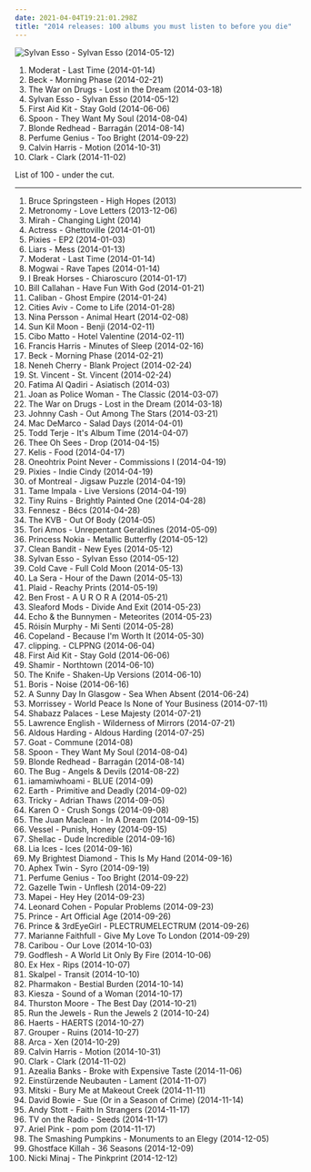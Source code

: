 ```yaml
---
date: 2021-04-04T19:21:01.298Z
title: "2014 releases: 100 albums you must listen to before you die"
---
```

![Sylvan Esso - Sylvan Esso (2014-05-12)](http://coverartarchive.org/release/77fe735b-a0ce-4f69-8825-866795db205a/10503497516-500.jpg "Sylvan Esso - Sylvan Esso (2014-05-12)")
<ol class="albums">
<li data-cover="https://img.discogs.com/VBKPDsM-x6f3c6ppWBSSXvoA2M8=/fit-in/600x600/filters:strip_icc():format(jpeg):mode_rgb():quality(90)/discogs-images/R-5293444-1389972423-8353.jpeg.jpg" data-tags="2014 releases" role="button">Moderat - Last Time (2014-01-14)</li>
<li data-cover="http://coverartarchive.org/release/621999be-7041-4394-8719-ca1bdebaac96/7042111016-500.jpg" data-tags="10s, alternative, alternative rock, folk rock, chamber folk" role="button">Beck - Morning Phase (2014-02-21)</li>
<li data-cover="http://coverartarchive.org/release/c38765cc-bafe-48ff-9a78-26f6d816a46b/6695925091-500.jpg" data-tags="indie rock, rock" role="button">The War on Drugs - Lost in the Dream (2014-03-18)</li>
<li data-cover="http://coverartarchive.org/release/77fe735b-a0ce-4f69-8825-866795db205a/10503497516-500.jpg" data-tags="electronic, electropop, indie, alternative, experimental, indie pop, folktronica, 2010s, 2014 releases" role="button">Sylvan Esso - Sylvan Esso (2014-05-12)</li>
<li data-cover="http://coverartarchive.org/release/36b69931-add2-4409-8d7a-939f277223f2/7183720847-500.jpg" data-tags="folk" role="button">First Aid Kit - Stay Gold (2014-06-06)</li>
<li data-cover="http://coverartarchive.org/release/4505fda5-80a6-4e0d-b0ac-129c11b4ba2f/7931527979-500.jpg" data-tags="indie rock, 10s, 2014: albums" role="button">Spoon - They Want My Soul (2014-08-04)</li>
<li data-cover="https://img.discogs.com/gRK9qXxMhL4A8iR9BH6UhZ0qAds=/fit-in/494x500/filters:strip_icc():format(jpeg):mode_rgb():quality(90)/discogs-images/R-5951182-1447146079-7615.jpeg.jpg" data-tags="2014 releases, 2014: albums" role="button">Blonde Redhead - Barragán (2014-08-14)</li>
<li data-cover="http://coverartarchive.org/release/b152df81-9311-4f9e-9eb6-659ade6a8c06/8512126596-500.jpg" data-tags="ambient, experimental, chamber pop, art pop" role="button">Perfume Genius - Too Bright (2014-09-22)</li>
<li data-cover="http://coverartarchive.org/release/5079e05d-49ab-4d3e-92ae-781fcf5d3844/12571214745-500.jpg" data-tags="electronic, dance, electro house" role="button">Calvin Harris - Motion (2014-10-31)</li>
<li data-cover="http://coverartarchive.org/release/8a55e429-add3-4534-b4e9-2f2cf6b65fa6/8298536924-500.jpg" data-tags="2014 releases, electronic" role="button">Clark - Clark (2014-11-02)</li>
</ol>
List of 100 - under the cut.
<!-- more -->

_________________

<ol class="albums">
<li data-cover="http://coverartarchive.org/release/a5cb4f4b-5894-49b8-ba46-a609837a40c0/23944207830-500.jpg" data-tags="rock" role="button">
Bruce Springsteen - High Hopes (2013)
</li>
<li data-cover="http://coverartarchive.org/release/5adeb0cd-f15c-447c-82a4-2d6fb5279436/6728311268-500.jpg" data-tags="indie pop, british" role="button">
Metronomy - Love Letters (2013-12-06)
</li>
<li data-cover="http://coverartarchive.org/release/1d5fb8e8-c643-40da-8239-d044f0caeb59/7031540674-500.jpg" data-tags="singer-songwriter, 2014 releases" role="button">
Mirah - Changing Light (2014)
</li>
<li data-cover="http://coverartarchive.org/release/517341f6-7289-4817-be47-a81eea4d54f1/6401015519-500.jpg" data-tags="idm, electronic, ninja tune, vaporwave" role="button">
Actress - Ghettoville (2014-01-01)
</li>
<li data-cover="http://coverartarchive.org/release/7526e657-e95e-4e70-979f-a18a46dd3a2a/6123017948-500.jpg" data-tags="alternative rock" role="button">
Pixies - EP2 (2014-01-03)
</li>
<li data-cover="http://coverartarchive.org/release/22128027-088f-4739-968f-6377df8576ed/6346283995-500.jpg" data-tags="no rave, death rave" role="button">
Liars - Mess (2014-01-13)
</li>
<li data-cover="https://img.discogs.com/VBKPDsM-x6f3c6ppWBSSXvoA2M8=/fit-in/600x600/filters:strip_icc():format(jpeg):mode_rgb():quality(90)/discogs-images/R-5293444-1389972423-8353.jpeg.jpg" data-tags="2014 releases" role="button">
Moderat - Last Time (2014-01-14)
</li>
<li data-cover="http://coverartarchive.org/release/eac0fab9-d4d3-452a-a90e-12648c291187/8379301227-500.jpg" data-tags="post-rock" role="button">
Mogwai - Rave Tapes (2014-01-14)
</li>
<li data-cover="http://coverartarchive.org/release/eefd0eb3-f722-4fff-9b9e-ac62b223f50b/6416333253-500.jpg" data-tags="shoegaze" role="button">
I Break Horses - Chiaroscuro (2014-01-17)
</li>
<li data-cover="http://coverartarchive.org/release/3e326848-3654-4214-bd0b-8a84ad0e7014/6307702821-500.jpg" data-tags="summer, 2014 releases, merkliste" role="button">
Bill Callahan - Have Fun With God (2014-01-21)
</li>
<li data-cover="http://coverartarchive.org/release/20bd3653-2831-4e9b-aa0d-197430c68774/8461691901-500.jpg" data-tags="metalcore" role="button">
Caliban - Ghost Empire (2014-01-24)
</li>
<li data-cover="http://coverartarchive.org/release/7864abfe-4d98-4d15-882e-463bc3521625/6425043889-500.jpg" data-tags="hip-hop, electronic, experimental" role="button">
Cities Aviv - Come to Life (2014-01-28)
</li>
<li data-cover="http://coverartarchive.org/release/d29c7582-e3b6-4adb-8401-f786da70fd8c/22435492731-500.jpg" data-tags="lojinx" role="button">
Nina Persson - Animal Heart (2014-02-08)
</li>
<li data-cover="http://coverartarchive.org/release/b5d5a923-0adc-47d4-847a-421cbe5823dc/6430174126-500.jpg" data-tags="singer-songwriter, folk" role="button">
Sun Kil Moon - Benji (2014-02-11)
</li>
<li data-cover="http://coverartarchive.org/release/91a5cca0-5169-4a9f-aa6a-a86050cebcb0/6539612949-500.jpg" data-tags="trip-hop, 2014: albums" role="button">
Cibo Matto - Hotel Valentine (2014-02-11)
</li>
<li data-cover="http://coverartarchive.org/release/00bf5f77-93e0-4989-8e51-040e0081aa9d/6779679590-500.jpg" data-tags="2014: albums" role="button">
Francis Harris - Minutes of Sleep (2014-02-16)
</li>
<li data-cover="http://coverartarchive.org/release/621999be-7041-4394-8719-ca1bdebaac96/7042111016-500.jpg" data-tags="10s, alternative, alternative rock, folk rock, chamber folk" role="button">
Beck - Morning Phase (2014-02-21)
</li>
<li data-cover="https://img.discogs.com/trcxVjpa0sEbVxxktgo9GXrviT8=/fit-in/150x148/filters:strip_icc():format(jpeg):mode_rgb():quality(90)/discogs-images/R-5445324-1393537285-8234.jpeg.jpg" data-tags="trip-hop, soul pop, 2014 releases, 2014: albums" role="button">
Neneh Cherry - Blank Project (2014-02-24)
</li>
<li data-cover="https://via.placeholder.com/450" data-tags="art pop" role="button">
St. Vincent - St. Vincent (2014-02-24)
</li>
<li data-cover="http://coverartarchive.org/release/11ad71bc-b99f-49b4-8ca8-4dc371d9472b/7177942573-500.jpg" data-tags="electronic" role="button">
Fatima Al Qadiri - Asiatisch (2014-03)
</li>
<li data-cover="http://coverartarchive.org/release/b391fdfa-53f7-40ad-993a-69166e24d632/6700793335-500.jpg" data-tags="indie rock" role="button">
Joan as Police Woman - The Classic (2014-03-07)
</li>
<li data-cover="http://coverartarchive.org/release/c38765cc-bafe-48ff-9a78-26f6d816a46b/6695925091-500.jpg" data-tags="indie rock, rock" role="button">
The War on Drugs - Lost in the Dream (2014-03-18)
</li>
<li data-cover="http://coverartarchive.org/release/689dfbbf-3182-46eb-b8cf-fbb01ad16d28/6954877480-500.jpg" data-tags="country, 80s, cash, 10s, johnny cash, 2014 releases, my gang 14" role="button">
Johnny Cash - Out Among The Stars (2014-03-21)
</li>
<li data-cover="http://coverartarchive.org/release/7e535de9-a3b3-423e-8edf-c200e8713c77/7135267762-500.jpg" data-tags="indie rock, jangle pop, indie" role="button">
Mac DeMarco - Salad Days (2014-04-01)
</li>
<li data-cover="http://coverartarchive.org/release/3dff8396-82b1-4a35-93a9-77ad34a994a9/17214960042-500.jpg" data-tags="electronic" role="button">
Todd Terje - It's Album Time (2014-04-07)
</li>
<li data-cover="http://coverartarchive.org/release/487e1eca-c10b-4a44-ace9-817f9e8e433a/7069468136-500.jpg" data-tags="garage rock" role="button">
Thee Oh Sees - Drop (2014-04-15)
</li>
<li data-cover="https://img.discogs.com/wsEV4SOxtXNECWsELroDaO2McXo=/fit-in/600x527/filters:strip_icc():format(jpeg):mode_rgb():quality(90)/discogs-images/R-5663914-1399901091-8370.jpeg.jpg" data-tags="soul, funk" role="button">
Kelis - Food (2014-04-17)
</li>
<li data-cover="http://coverartarchive.org/release/96f5018e-1fd9-4f97-b0b8-46ef6418179e/7342194091-500.jpg" data-tags="ambient, sampling" role="button">
Oneohtrix Point Never - Commissions I (2014-04-19)
</li>
<li data-cover="https://img.discogs.com/HV6gFeV1XTyhB9zLa6wfyWVJgbA=/fit-in/600x536/filters:strip_icc():format(jpeg):mode_rgb():quality(90)/discogs-images/R-5645398-1461367209-6298.jpeg.jpg" data-tags="rock, alternative rock" role="button">
Pixies - Indie Cindy (2014-04-19)
</li>
<li data-cover="https://img.discogs.com/nOMjXwEyV8ek05T7MkwKGPovkbg=/fit-in/500x500/filters:strip_icc():format(jpeg):mode_rgb():quality(90)/discogs-images/R-5611236-1397947932-2793.jpeg.jpg" data-tags="2014 releases, record store day 2014" role="button">
of Montreal - Jigsaw Puzzle (2014-04-19)
</li>
<li data-cover="https://img.discogs.com/t1S3nLmvqlFXxCMIgtgWinpbKAI=/fit-in/600x600/filters:strip_icc():format(jpeg):mode_rgb():quality(90)/discogs-images/R-13580393-1556892213-5749.png.jpg" data-tags="neo-psychedelia" role="button">
Tame Impala - Live Versions (2014-04-19)
</li>
<li data-cover="http://coverartarchive.org/release/65c21001-be3c-48a2-b39a-82c46a7ba009/7785100763-500.jpg" data-tags="folk, singer-songwriter, 2014 releases" role="button">
Tiny Ruins - Brightly Painted One (2014-04-28)
</li>
<li data-cover="http://coverartarchive.org/release/3b98ce05-db97-4a5c-b3db-586c6f2b458a/21582207534-500.jpg" data-tags="glitch" role="button">
Fennesz - Bécs (2014-04-28)
</li>
<li data-cover="http://coverartarchive.org/release/7dfefa95-0c2b-486d-a87d-52e0b84bb5cb/7906098911-500.jpg" data-tags="2014 releases, a records" role="button">
The KVB - Out Of Body (2014-05)
</li>
<li data-cover="http://coverartarchive.org/release/fcd44a2b-3e3f-4e7f-8af2-e553fa6a603f/7296590031-500.jpg" data-tags="alternative pop" role="button">
Tori Amos - Unrepentant Geraldines (2014-05-09)
</li>
<li data-cover="http://coverartarchive.org/release/a0575c61-6651-4ed3-9760-2478a4ebb791/8949933545-500.jpg" data-tags="hip-hop, electronic, rap, urban, 2014: albums" role="button">
Princess Nokia - Metallic Butterfly (2014-05-12)
</li>
<li data-cover="http://coverartarchive.org/release/8c976f66-b784-4e09-be74-455f150a8082/7586223644-500.jpg" data-tags="house, classical crossover, electronic" role="button">
Clean Bandit - New Eyes (2014-05-12)
</li>
<li data-cover="http://coverartarchive.org/release/77fe735b-a0ce-4f69-8825-866795db205a/10503497516-500.jpg" data-tags="electronic, electropop, indie, alternative, experimental, indie pop, folktronica, 2010s, 2014 releases" role="button">
Sylvan Esso - Sylvan Esso (2014-05-12)
</li>
<li data-cover="http://coverartarchive.org/release/32f18e91-92ac-4ca8-9b92-a9f2142f7519/9440420310-500.jpg" data-tags="2014: albums" role="button">
Cold Cave - Full Cold Moon (2014-05-13)
</li>
<li data-cover="http://coverartarchive.org/release/5d31d60d-19d9-408e-b340-3eee25953d9f/7206903702-500.jpg" data-tags="indie pop" role="button">
La Sera - Hour of the Dawn (2014-05-13)
</li>
<li data-cover="http://coverartarchive.org/release/c3fbe6ae-a377-4d48-b9e6-34b8d8719734/7868322727-500.jpg" data-tags="idm" role="button">
Plaid - Reachy Prints (2014-05-19)
</li>
<li data-cover="http://coverartarchive.org/release/84ddaa78-a391-45ca-b4e0-ee022eac2cf7/9272750330-500.jpg" data-tags="experimental, drone" role="button">
Ben Frost - A U R O R A (2014-05-21)
</li>
<li data-cover="http://coverartarchive.org/release/3b8f2b17-4e04-46e3-aa57-19be9b9f7e4e/7532759610-500.jpg" data-tags="indie rock, post-punk, energetic, angry, irreverent, fierce, aggressive, confrontational, freewheeling, provocative, snide, raucous, flowing, vulgar, rebellious, word play, rollicking, witty, cathartic, gritty, unsettling, sarcastic, gutsy, visceral, savage, angst-ridden, 2014 releases, maverick, brash, guys night out, street-smart, hanging out, bravado, extroverted, tough, animated, everyday life, outraged, city life, brassy, harbinger sound, belligerent, just cant hate enough, world view" role="button">
Sleaford Mods - Divide And Exit (2014-05-23)
</li>
<li data-cover="http://coverartarchive.org/release/015e5528-a962-4dbf-a63f-b3173f624ac7/12850573801-500.jpg" data-tags="alternative rock, post-punk, 2014 releases, 429 records, my gang 14" role="button">
Echo & the Bunnymen - Meteorites (2014-05-23)
</li>
<li data-cover="http://coverartarchive.org/release/8b11f67e-7902-47b9-a408-ce0ea78b9555/13004401658-500.jpg" data-tags="electronic, pop, dance, irish, italo disco, 2014 releases, she sings so sweetly, 2014: eps" role="button">
Róisín Murphy - Mi Senti (2014-05-28)
</li>
<li data-cover="http://coverartarchive.org/release/3a5485ff-c477-4a5d-a953-0e36e15f2dc9/7086352189-500.jpg" data-tags="electronic, experimental, minimal techno, idm, glitch pop, art pop, 2014 releases, monochrome album covers" role="button">
Copeland - Because I'm Worth It (2014-05-30)
</li>
<li data-cover="http://coverartarchive.org/release/c7da69ca-559e-4551-994a-11592e7f5236/6832217870-500.jpg" data-tags="hip-hop, hip hop" role="button">
clipping. - CLPPNG (2014-06-04)
</li>
<li data-cover="http://coverartarchive.org/release/36b69931-add2-4409-8d7a-939f277223f2/7183720847-500.jpg" data-tags="folk" role="button">
First Aid Kit - Stay Gold (2014-06-06)
</li>
<li data-cover="http://coverartarchive.org/release/6bd2846c-a2f5-4c2a-a6e5-4c78c2ef3b2d/7825083605-500.jpg" data-tags="2014 releases, godmode records" role="button">
Shamir - Northtown (2014-06-10)
</li>
<li data-cover="http://coverartarchive.org/release/1076c7ef-e654-4662-b97a-2c53a3e5bd6e/8038671041-500.jpg" data-tags="electronic, swedish, ritual, carnaval, 2014 releases, art-pop, metamodern" role="button">
The Knife - Shaken-Up Versions (2014-06-10)
</li>
<li data-cover="http://coverartarchive.org/release/94a5b3b9-5e56-4f04-86fd-877c99cd720d/8102222224-500.jpg" data-tags="experimental, noise rock, shoegaze" role="button">
Boris - Noise (2014-06-16)
</li>
<li data-cover="http://coverartarchive.org/release/a219269b-2b2b-4130-a750-97fae2e7d054/7622781787-500.jpg" data-tags="shoegaze, dream pop" role="button">
A Sunny Day In Glasgow - Sea When Absent (2014-06-24)
</li>
<li data-cover="http://coverartarchive.org/release/e6bbc7f9-bdd4-415f-8f18-62c308a9ae01/7906383331-500.jpg" data-tags="rock" role="button">
Morrissey - World Peace Is None of Your Business (2014-07-11)
</li>
<li data-cover="http://coverartarchive.org/release/85f02ef9-7f72-46ea-8204-e32801709adc/18527963882-500.jpg" data-tags="hip-hop, experimental hip-hop, 2014 releases, 2014: albums" role="button">
Shabazz Palaces - Lese Majesty (2014-07-21)
</li>
<li data-cover="http://coverartarchive.org/release/955dfcaa-00c6-416b-b5d4-ae5e9ff331d0/11460814320-500.jpg" data-tags="2014 releases" role="button">
Lawrence English - Wilderness of Mirrors (2014-07-21)
</li>
<li data-cover="http://coverartarchive.org/release/07097440-378e-4470-a6d1-6186c1ba0609/11915963953-500.jpg" data-tags="folk, singer-songwriter" role="button">
Aldous Harding - Aldous Harding (2014-07-25)
</li>
<li data-cover="http://coverartarchive.org/release/73159b10-18ef-4dd0-91dc-3facb6ecb6df/8309930145-500.jpg" data-tags="rock, psychedelic rock, 2014: albums" role="button">
Goat - Commune (2014-08)
</li>
<li data-cover="http://coverartarchive.org/release/4505fda5-80a6-4e0d-b0ac-129c11b4ba2f/7931527979-500.jpg" data-tags="indie rock, 10s, 2014: albums" role="button">
Spoon - They Want My Soul (2014-08-04)
</li>
<li data-cover="https://img.discogs.com/gRK9qXxMhL4A8iR9BH6UhZ0qAds=/fit-in/494x500/filters:strip_icc():format(jpeg):mode_rgb():quality(90)/discogs-images/R-5951182-1447146079-7615.jpeg.jpg" data-tags="2014 releases, 2014: albums" role="button">
Blonde Redhead - Barragán (2014-08-14)
</li>
<li data-cover="http://coverartarchive.org/release/e83adfa9-b6bc-481d-b2c7-00f49b6f3a66/8142798580-500.jpg" data-tags="dubstep" role="button">
The Bug - Angels & Devils (2014-08-22)
</li>
<li data-cover="http://coverartarchive.org/release/5b0432e3-53c6-4410-88af-e29fc863ed4a/7963468959-500.jpg" data-tags="synthpop, electronic" role="button">
iamamiwhoami - BLUE (2014-09)
</li>
<li data-cover="http://coverartarchive.org/release/3ddecc40-0a49-4651-93f9-37f56039c717/26273077269-500.jpg" data-tags="drone, stoner rock, psychedelic" role="button">
Earth - Primitive and Deadly (2014-09-02)
</li>
<li data-cover="http://coverartarchive.org/release/18523e5d-0235-4025-aba0-a50bee6e7310/8380516127-500.jpg" data-tags="trip-hop, arts and crafts, italo disco, alternative hip-hop, acid lounge, 2014 releases, industrial hip-hop, k7 records, names of people, bestshit2014" role="button">
Tricky - Adrian Thaws (2014-09-05)
</li>
<li data-cover="http://coverartarchive.org/release/a125592e-e6a7-45c9-a64c-0ce4704d4141/10879797165-500.jpg" data-tags="2014: albums" role="button">
Karen O - Crush Songs (2014-09-08)
</li>
<li data-cover="https://img.discogs.com/SpZUZm3mIkWmBz2CMsRbJE9DEgQ=/fit-in/600x600/filters:strip_icc():format(jpeg):mode_rgb():quality(90)/discogs-images/R-6099956-1411064931-3907.jpeg.jpg" data-tags="disco house, dfa, 2014 releases, surrounded by groupies, monochrome album covers, holy freaking shit-my-pants awesome" role="button">
The Juan Maclean - In A Dream (2014-09-15)
</li>
<li data-cover="http://coverartarchive.org/release/884ff2d2-297a-427d-a252-7b6f50d7666f/8072146842-500.jpg" data-tags="industrial techno, 2014 releases, album of the month, 2014: albums, livesoncoffee-getit" role="button">
Vessel - Punish, Honey (2014-09-15)
</li>
<li data-cover="https://img.discogs.com/qNx490nv9tSlaaAVsLpNT3RnV6w=/fit-in/600x600/filters:strip_icc():format(jpeg):mode_rgb():quality(90)/discogs-images/R-6092431-1411209334-9708.jpeg.jpg" data-tags="math rock, noise rock" role="button">
Shellac - Dude Incredible (2014-09-16)
</li>
<li data-cover="http://coverartarchive.org/release/24fd034f-903b-48c2-91ff-379b1a8c3cd7/8402102785-500.jpg" data-tags="art pop, 2014 releases, my gang 14, off to copenhagen" role="button">
Lia Ices - Ices (2014-09-16)
</li>
<li data-cover="https://img.discogs.com/7nqQePc6qtEj8mklM9FIFUWBXy0=/fit-in/600x600/filters:strip_icc():format(jpeg):mode_rgb():quality(90)/discogs-images/R-6009182-1408716112-9779.jpeg.jpg" data-tags="2014: albums" role="button">
My Brightest Diamond - This Is My Hand (2014-09-16)
</li>
<li data-cover="http://coverartarchive.org/release/3a039fd3-634f-4691-bf0d-091d852d272a/8119962414-500.jpg" data-tags="idm" role="button">
Aphex Twin - Syro (2014-09-19)
</li>
<li data-cover="http://coverartarchive.org/release/b152df81-9311-4f9e-9eb6-659ade6a8c06/8512126596-500.jpg" data-tags="ambient, experimental, chamber pop, art pop" role="button">
Perfume Genius - Too Bright (2014-09-22)
</li>
<li data-cover="http://coverartarchive.org/release/c6c6666c-7ffb-4501-861d-cfd612174540/8359880493-500.jpg" data-tags="experimental" role="button">
Gazelle Twin - Unflesh (2014-09-22)
</li>
<li data-cover="http://coverartarchive.org/release/ace9823a-8d15-4e7e-adf9-c76032a60c11/8467540986-500.jpg" data-tags="pop" role="button">
Mapei - Hey Hey (2014-09-23)
</li>
<li data-cover="http://coverartarchive.org/release/bb190725-4680-4a92-9c48-14c6b0feba5a/8118702494-500.jpg" data-tags="blues" role="button">
Leonard Cohen - Popular Problems (2014-09-23)
</li>
<li data-cover="http://coverartarchive.org/release/d9bc52ae-4b9a-4745-80eb-3399c066ee04/8143109825-500.jpg" data-tags="funk" role="button">
Prince - Art Official Age (2014-09-26)
</li>
<li data-cover="https://img.discogs.com/710z-R6zk9NeO9Fh2vKAe74kwuI=/fit-in/589x600/filters:strip_icc():format(jpeg):mode_rgb():quality(90)/discogs-images/R-7265897-1437559810-6146.jpeg.jpg" data-tags="rock, prince, 2014 releases" role="button">
Prince & 3rdEyeGirl - PLECTRUMELECTRUM (2014-09-26)
</li>
<li data-cover="http://coverartarchive.org/release/fa4d9673-48fa-412c-9452-9e98c03fa5a9/8569550353-500.jpg" data-tags="alternative rock, singer-songwriter, blues rock, 2014 releases, marianne faithfull, survagis records, rocky ram, popyram" role="button">
Marianne Faithfull - Give My Love To London (2014-09-29)
</li>
<li data-cover="http://coverartarchive.org/release/460a5032-d749-41cd-b0fb-e4bf1a7ab4ca/8503876069-500.jpg" data-tags="electronic" role="button">
Caribou - Our Love (2014-10-03)
</li>
<li data-cover="http://coverartarchive.org/release/ddb431b2-0281-43ee-9305-8326520c0261/8510658461-500.jpg" data-tags="industrial metal" role="button">
Godflesh - A World Lit Only By Fire (2014-10-06)
</li>
<li data-cover="http://coverartarchive.org/release/f49f9b57-9ed8-450a-92b0-b68cb8dafa41/8541664027-500.jpg" data-tags="indie rock" role="button">
Ex Hex - Rips (2014-10-07)
</li>
<li data-cover="http://coverartarchive.org/release/036f46b3-573a-4f0d-93a8-f9a80071fb1e/8589309571-500.jpg" data-tags="nu jazz" role="button">
Skalpel - Transit (2014-10-10)
</li>
<li data-cover="http://coverartarchive.org/release/1a520e71-399c-4f65-8fa0-7d9ba090b87f/8603014460-500.jpg" data-tags="industrial, dark ambient" role="button">
Pharmakon - Bestial Burden (2014-10-14)
</li>
<li data-cover="http://coverartarchive.org/release/c0b0fc60-4194-4204-b1e8-dd0550c26642/8787816875-500.jpg" data-tags="electronic, pop" role="button">
Kiesza - Sound of a Woman (2014-10-17)
</li>
<li data-cover="http://coverartarchive.org/release/202621ed-26c9-4011-8fef-1f3cd42d3838/8612455078-500.jpg" data-tags="alternative rock" role="button">
Thurston Moore - The Best Day (2014-10-21)
</li>
<li data-cover="http://coverartarchive.org/release/8d5673a1-f435-4a02-9e32-8741397969c8/10297212424-500.jpg" data-tags="hip-hop, rap, hip hop, hardcore hip hop" role="button">
Run the Jewels - Run the Jewels 2 (2014-10-24)
</li>
<li data-cover="http://coverartarchive.org/release/9ba516d5-dcaa-46bd-85e1-54a747aa36ad/9623766426-500.jpg" data-tags="indie pop, columbia records" role="button">
Haerts - HAERTS (2014-10-27)
</li>
<li data-cover="http://coverartarchive.org/release/aaed190c-fc3a-43c2-acdd-aa06b390b9cf/10369854892-500.jpg" data-tags="ambient" role="button">
Grouper - Ruins (2014-10-27)
</li>
<li data-cover="http://coverartarchive.org/release/54471c6f-f3be-4c52-9868-6a253afc0185/11060604035-500.jpg" data-tags="experimental, idm, glitch" role="button">
Arca - Xen (2014-10-29)
</li>
<li data-cover="http://coverartarchive.org/release/5079e05d-49ab-4d3e-92ae-781fcf5d3844/12571214745-500.jpg" data-tags="electronic, dance, electro house" role="button">
Calvin Harris - Motion (2014-10-31)
</li>
<li data-cover="http://coverartarchive.org/release/8a55e429-add3-4534-b4e9-2f2cf6b65fa6/8298536924-500.jpg" data-tags="2014 releases, electronic" role="button">
Clark - Clark (2014-11-02)
</li>
<li data-cover="http://coverartarchive.org/release/2624d060-628e-4d37-97bd-d6b96c3e8717/8786041751-500.jpg" data-tags="trap, hip-house, rap" role="button">
Azealia Banks - Broke with Expensive Taste (2014-11-06)
</li>
<li data-cover="http://coverartarchive.org/release/026f2afd-8dcb-4cd8-af5d-859d49f0610f/27679038525-500.jpg" data-tags="industrial, avant-garde, war, 2010s, history, 2014 releases, gammarec, freepurp1e, juma, 2014: albums, my head is full of stuff i do not understand" role="button">
Einstürzende Neubauten - Lament (2014-11-07)
</li>
<li data-cover="http://coverartarchive.org/release/283133d8-a904-4b45-992e-3d286e93de06/8951746002-500.jpg" data-tags="indie rock" role="button">
Mitski - Bury Me at Makeout Creek (2014-11-11)
</li>
<li data-cover="https://img.discogs.com/7-d4YWFIw946atdP5OjxGV5o0YA=/fit-in/600x607/filters:strip_icc():format(jpeg):mode_rgb():quality(90)/discogs-images/R-1756535-1290400711.jpeg.jpg" data-tags="parlophone" role="button">
David Bowie - Sue (Or in a Season of Crime) (2014-11-14)
</li>
<li data-cover="http://coverartarchive.org/release/94a37a6a-c83c-4bc8-9e88-8a156f2bf7c8/8923134811-500.jpg" data-tags="techno, ambient techno" role="button">
Andy Stott - Faith In Strangers (2014-11-17)
</li>
<li data-cover="http://coverartarchive.org/release/539c942b-4eb8-40b7-bd05-f6d927fcb147/8947007068-500.jpg" data-tags="indie rock" role="button">
TV on the Radio - Seeds (2014-11-17)
</li>
<li data-cover="http://coverartarchive.org/release/08b57c0b-8558-4253-98e4-8728adc26e1d/8666562689-500.jpg" data-tags="hypnagogic pop, experimental, psychedelic" role="button">
Ariel Pink - pom pom (2014-11-17)
</li>
<li data-cover="http://coverartarchive.org/release/837e32e7-8852-460e-ab8e-fa754625bf29/14997330850-500.jpg" data-tags="alternative, alternative rock, rock" role="button">
The Smashing Pumpkins - Monuments to an Elegy (2014-12-05)
</li>
<li data-cover="http://coverartarchive.org/release/9f28ec46-d265-4ad9-84cf-92d2507b95c9/9061959044-500.jpg" data-tags="hip-hop, rap, 2014 releases, salvation music, tm: fav albums" role="button">
Ghostface Killah - 36 Seasons (2014-12-09)
</li>
<li data-cover="https://img.discogs.com/BTRRlKipAt0FyCxkVtpr38OZ1RU=/fit-in/600x600/filters:strip_icc():format(jpeg):mode_rgb():quality(90)/discogs-images/R-6433698-1476283514-3609.jpeg.jpg" data-tags="rap, hip-hop, hip hop" role="button">
Nicki Minaj - The Pinkprint (2014-12-12)
</li>
</ol>